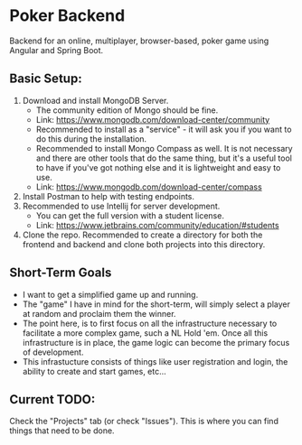 # Poker Backend
Backend for an online, multiplayer, browser-based, poker game using Angular and Spring Boot.

## Basic Setup:
1. Download and install MongoDB Server.
   * The community edition of Mongo should be fine.
   * Link: https://www.mongodb.com/download-center/community
   * Recommended to install as a "service" - it will ask you if you want to do this during the installation.
   * Recommended to install Mongo Compass as well. It is not necessary and there are other tools that do the same thing, but it's a useful tool to have if you've got nothing else and it is lightweight and easy to use.
   * Link: https://www.mongodb.com/download-center/compass
2. Install Postman to help with testing endpoints.
3. Recommended to use Intellij for server development. 
   * You can get the full version with a student license.
   * Link: https://www.jetbrains.com/community/education/#students
4. Clone the repo. Recommended to create a directory for both the frontend and backend and clone both projects into this directory.

## Short-Term Goals
* I want to get a simplified game up and running. 
* The "game" I have in mind for the short-term, will simply select a player at random and proclaim them the winner.
* The point here, is to first focus on all the infrastructure necessary to facilitate a more complex game, such a NL Hold 'em. Once all this infrastructure is in place, the game logic can become the primary focus of development.
* This infrastucture consists of things like user registration and login, the ability to create and start games, etc...

## Current TODO:
Check the "Projects" tab (or check "Issues"). This is where you can find things that need to be done.
